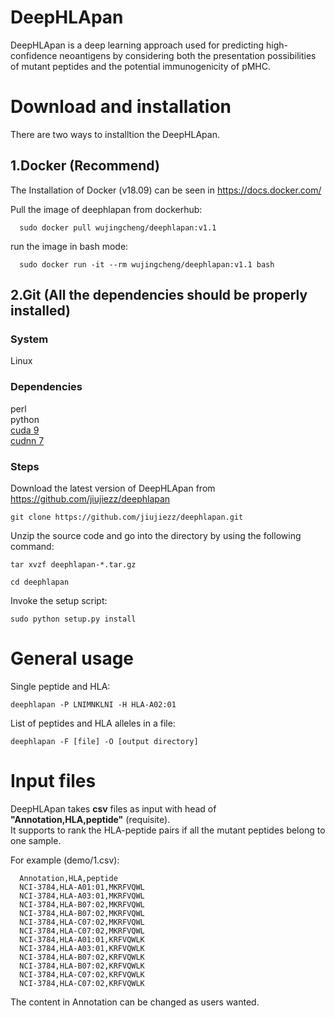 # DeepHLApan

   DeepHLApan is a deep learning approach used for predicting high-confidence neoantigens by considering both the presentation possibilities of mutant peptides and the potential immunogenicity of pMHC.


# Download and installation

There are two ways to installtion the DeepHLApan.

## 1.Docker (Recommend)

The Installation of Docker (v18.09) can be seen in https://docs.docker.com/

Pull the image of deephlapan from dockerhub:

      sudo docker pull wujingcheng/deephlapan:v1.1

run the image in bash mode:

      sudo docker run -it --rm wujingcheng/deephlapan:v1.1 bash

## 2.Git (All the dependencies should be properly installed)

### System
Linux

### Dependencies
perl    
python    
[cuda 9](https://developer.nvidia.com/cuda-90-download-archive)  
[cudnn 7](https://developer.nvidia.com/rdp/cudnn-archive)

### Steps

Download the latest version of DeepHLApan from https://github.com/jiujiezz/deephlapan
    
    git clone https://github.com/jiujiezz/deephlapan.git
    
Unzip the source code and go into the directory by using the following command:

    tar xvzf deephlapan-*.tar.gz

    cd deephlapan

Invoke the setup script:

    sudo python setup.py install


# General usage

Single peptide and HLA:

    deephlapan -P LNIMNKLNI -H HLA-A02:01 

List of peptides and HLA alleles in a file:

    deephlapan -F [file] -O [output directory]  

# Input files

DeepHLApan takes **csv** files as input with head of **"Annotation,HLA,peptide"** (requisite).    
It supports to rank the HLA-peptide pairs if all the mutant peptides belong to one sample. 

For example (demo/1.csv):
    
      Annotation,HLA,peptide
      NCI-3784,HLA-A01:01,MKRFVQWL
      NCI-3784,HLA-A03:01,MKRFVQWL
      NCI-3784,HLA-B07:02,MKRFVQWL
      NCI-3784,HLA-B07:02,MKRFVQWL
      NCI-3784,HLA-C07:02,MKRFVQWL
      NCI-3784,HLA-C07:02,MKRFVQWL
      NCI-3784,HLA-A01:01,KRFVQWLK
      NCI-3784,HLA-A03:01,KRFVQWLK
      NCI-3784,HLA-B07:02,KRFVQWLK
      NCI-3784,HLA-B07:02,KRFVQWLK
      NCI-3784,HLA-C07:02,KRFVQWLK
      NCI-3784,HLA-C07:02,KRFVQWLK
 
 The content in Annotation can be changed as users wanted.
 
